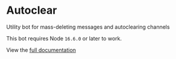 # Autoclear
Utility bot for mass-deleting messages and autoclearing channels

This bot requires Node `16.6.0` or later to work.

View the [full documentation](https://autoclear.wolftallemo.com)

